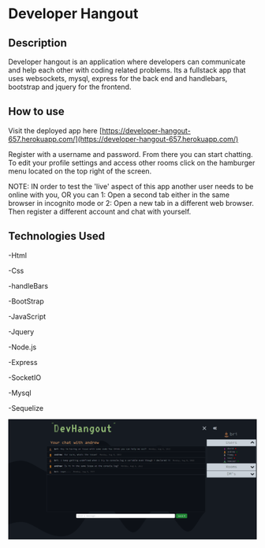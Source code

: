 # Developer Hangout

## Description

Developer hangout is an application where developers can communicate and help each other with coding related problems. Its a fullstack app that uses websockets, mysql, express for the back end and handlebars, bootstrap and jquery for the frontend.

## How to use

Visit the deployed app here [https://developer-hangout-657.herokuapp.com/](https://developer-hangout-657.herokuapp.com/)

Register with a username and password. From there you can start chatting. To edit your profile settings and access other rooms click on the hamburger menu located on the top right of the screen.

NOTE: IN order to test the 'live' aspect of this app another user needs to be online with you, OR you can 1: Open a second tab either in the same browser in incognito mode or 2: Open a new tab in a different web browser. Then register a different account and chat with yourself.

## Technologies Used

-Html

-Css

-handleBars

-BootStrap

-JavaScript

-Jquery

-Node.js

-Express

-SocketIO

-Mysql

-Sequelize

![screen shot of app](./public/images/dev-hangout-image.png)
